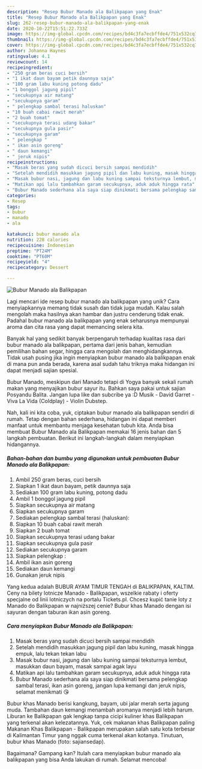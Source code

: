 ```yaml
---
description: "Resep Bubur Manado ala Balikpapan yang Enak"
title: "Resep Bubur Manado ala Balikpapan yang Enak"
slug: 262-resep-bubur-manado-ala-balikpapan-yang-enak
date: 2020-10-22T15:51:22.733Z
image: https://img-global.cpcdn.com/recipes/bd4c3fa7ecbffde4/751x532cq70/bubur-manado-ala-balikpapan-foto-resep-utama.jpg
thumbnail: https://img-global.cpcdn.com/recipes/bd4c3fa7ecbffde4/751x532cq70/bubur-manado-ala-balikpapan-foto-resep-utama.jpg
cover: https://img-global.cpcdn.com/recipes/bd4c3fa7ecbffde4/751x532cq70/bubur-manado-ala-balikpapan-foto-resep-utama.jpg
author: Johanna Haynes
ratingvalue: 4.1
reviewcount: 14
recipeingredient:
- "250 gram beras cuci bersih"
- "1 ikat daun bayam petik daunnya saja"
- "100 gram labu kuning potong dadu"
- "1 bonggol jagung pipil"
- "secukupnya air matang"
- "secukupnya garam"
- " pelengkap sambal terasi haluskan"
- "10 buah cabai rawit merah"
- "2 buah tomat"
- "secukupnya terasi udang bakar"
- "secukupnya gula pasir"
- "secukupnya garam"
- " pelengkap "
- " ikan asin goreng"
- " daun kemangi"
- " jeruk nipis"
recipeinstructions:
- "Masak beras yang sudah dicuci bersih sampai mendidih"
- "Setelah mendidih masukkan jagung pipil dan labu kuning, masak hingga empuk, lalu tekan tekan labu"
- "Masak bubur nasi, jagung dan labu kuning sampai teksturnya lembut, masukkan daun bayam, masak sampai agak layu"
- "Matikan api lalu tambahkan garam secukupnya, aduk aduk hingga rata"
- "Bubur Manado sederhana ala saya siap dinikmati bersama pelengkap sambal terasi, ikan asin goreng, jangan lupa kemangi dan jeruk nipis, selamat menikmati 😘"
categories:
- Resep
tags:
- bubur
- manado
- ala

katakunci: bubur manado ala 
nutrition: 228 calories
recipecuisine: Indonesian
preptime: "PT24M"
cooktime: "PT60M"
recipeyield: "4"
recipecategory: Dessert

---
```



![Bubur Manado ala Balikpapan](https://img-global.cpcdn.com/recipes/bd4c3fa7ecbffde4/751x532cq70/bubur-manado-ala-balikpapan-foto-resep-utama.jpg)

Lagi mencari ide resep bubur manado ala balikpapan yang unik? Cara menyiapkannya memang tidak susah dan tidak juga mudah. Kalau salah mengolah maka hasilnya akan hambar dan justru cenderung tidak enak. Padahal bubur manado ala balikpapan yang enak seharusnya mempunyai aroma dan cita rasa yang dapat memancing selera kita.

Banyak hal yang sedikit banyak berpengaruh terhadap kualitas rasa dari bubur manado ala balikpapan, pertama dari jenis bahan, kemudian pemilihan bahan segar, hingga cara mengolah dan menghidangkannya. Tidak usah pusing jika ingin menyiapkan bubur manado ala balikpapan enak di mana pun anda berada, karena asal sudah tahu triknya maka hidangan ini dapat menjadi sajian spesial.

Bubur Manado, meskipun dari Manado tetapi di Yogya banyak sekali rumah makan yang menyajikan bubur sayur itu. Bahkan saya pakai untuk sajian Posyandu Balita. Jangan lupa like dan subcribe ya :D Musik - David Garret - Viva La Vida (Coldplay) - Violin Dubstep.


Nah, kali ini kita coba, yuk, ciptakan bubur manado ala balikpapan sendiri di rumah. Tetap dengan bahan sederhana, hidangan ini dapat memberi manfaat untuk membantu menjaga kesehatan tubuh kita. Anda bisa membuat Bubur Manado ala Balikpapan memakai 16 jenis bahan dan 5 langkah pembuatan. Berikut ini langkah-langkah dalam menyiapkan hidangannya.

<!--inarticleads1-->

##### Bahan-bahan dan bumbu yang digunakan untuk pembuatan Bubur Manado ala Balikpapan:

1. Ambil 250 gram beras, cuci bersih
1. Siapkan 1 ikat daun bayam, petik daunnya saja
1. Sediakan 100 gram labu kuning, potong dadu
1. Ambil 1 bonggol jagung pipil
1. Siapkan secukupnya air matang
1. Siapkan secukupnya garam
1. Sediakan  pelengkap sambal terasi (haluskan):
1. Siapkan 10 buah cabai rawit merah
1. Siapkan 2 buah tomat
1. Siapkan secukupnya terasi udang bakar
1. Siapkan secukupnya gula pasir
1. Sediakan secukupnya garam
1. Siapkan  pelengkap :
1. Ambil  ikan asin goreng
1. Sediakan  daun kemangi
1. Gunakan  jeruk nipis


Yang kedua adalah BUBUR AYAM TIMUR TENGAH di BALIKPAPAN, KALTIM. Ceny na bilety lotnicze Manado - Balikpapan, wszelkie rabaty i oferty specjalne od linii lotniczych na portalu Tickets.pl. Chcesz kupić tanie loty z Manado do Balikpapan w najniższej cenie? Bubur khas Manado dengan isi sayuran dengan taburan ikan asin goreng. 

<!--inarticleads2-->

##### Cara menyiapkan Bubur Manado ala Balikpapan:

1. Masak beras yang sudah dicuci bersih sampai mendidih
1. Setelah mendidih masukkan jagung pipil dan labu kuning, masak hingga empuk, lalu tekan tekan labu
1. Masak bubur nasi, jagung dan labu kuning sampai teksturnya lembut, masukkan daun bayam, masak sampai agak layu
1. Matikan api lalu tambahkan garam secukupnya, aduk aduk hingga rata
1. Bubur Manado sederhana ala saya siap dinikmati bersama pelengkap sambal terasi, ikan asin goreng, jangan lupa kemangi dan jeruk nipis, selamat menikmati 😘


Bubur khas Manado berisi kangkung, bayam, ubi jalar merah serta jagung muda. Tambahan daun kemangi menambah aromanya menjadi lebih harum. Liburan ke Balikpapan gak lengkap tanpa cicipi kuliner khas Balikpapan yang terkenal akan kelezatannya. Yuk, cek makanan khas Balikpapan paling Makanan Khas Balikpapan - Balikpapan merupakan salah satu kota terbesar di Kalimantan Timur yang nggak cuma terkenal akan kotanya. Tinutuan, bubur khas Manado (foto: sajiansedap). 

Bagaimana? Gampang kan? Itulah cara menyiapkan bubur manado ala balikpapan yang bisa Anda lakukan di rumah. Selamat mencoba!
